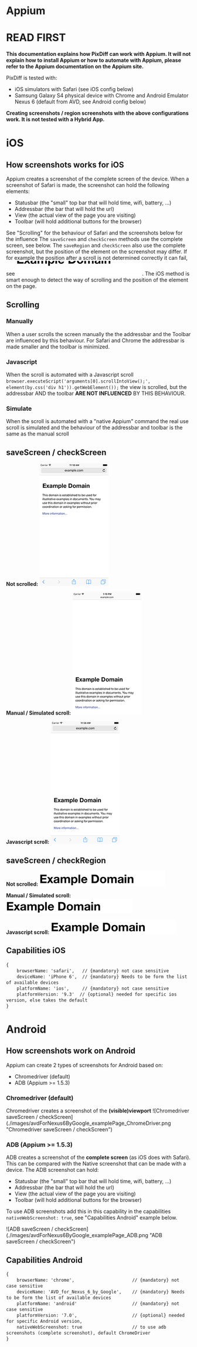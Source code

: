 Appium
==========
# READ FIRST
**This documentation explains how PixDiff can work with Appium. It will not explain how to install Appium or how to automate with Appium, please refer to the Appium documentation on the Appium site.**

PixDiff is tested with: 

* iOS simulators with Safari (see iOS config below)
* Samsung Galaxy S4 physical device with Chrome and Android Emulator Nexus 6 (default from AVD, see Android config below)

**Creating screenshots / region screenshots with the above configurations work. It is not tested with a Hybrid App.**
 
 
# iOS
## How screenshots works for iOS
Appium creates a screenshot of the complete screen of the device. When a screenshot of Safari is made, the screenshot can hold the following elements:

* Statusbar (the "small" top bar that will hold time, wifi, battery, ...)
* Addressbar (the bar that will hold the url)
* View (the actual view of the page you are visiting)
* Toolbar (will hold additional buttons for the browser)

See "Scrolling" for the behaviour of Safari and the screenshots below for the influence
The `saveScreen` and `checkScreen` methods use the complete screen, see below. 
The `saveRegion` and `checkScreen` also use the complete screenshot, but the position of the element on the screenshot may differ.
If for example the position after a scroll is not determined correctly it can fail, see ![Safari saveRegion / checkRegion, manual / simulated scroll](./images/scrolledPageRegion-safari-375x667-manual-fail.png "Safari saveRegion / checkRegion, Failed scroll").
The iOS method is smart enough to detect the way of scrolling and the position of the element on the page.

## Scrolling
### Manually
When a user scrolls the screen manually the the addressbar and the Toolbar are influenced by this behaviour. For Safari and Chrome the addressbar is made smaller and the toolbar is minimized.
### Javascript
When the scroll is automated with a Javascript scroll `browser.executeScript('arguments[0].scrollIntoView();', element(by.css('div h1')).getWebElement());` the view is scrolled, but the addressbar AND the toolbar **ARE NOT INFLUENCED** BY THIS BEHAVIOUR.
### Simulate
When the scroll is automated with a "native Appium" command the real use scroll is simulated and the behaviour of the addressbar and toolbar is the same as the manual scroll

## saveScreen / checkScreen
**Not scrolled:** 
![Safari saveScreen / checkScreen](./images/TEST_appium_iPhone_6_dpr_2_375-667.png "Safari saveScreen / checkScreen")

**Manual / Simulated scroll:** 
![Safari saveScreen / checkScreen, manual / simulated scroll](./images/scrolledPage-safari-375x667-manual.png "Safari saveScreen / checkScreen, manual / simulated scroll")

**Javascript scroll:** 
![Safari saveScreen / checkScreen,  JS scroll](./images/scrolledPage-safari-375x667.png "Safari saveScreen / checkScreen,  JS scroll")

## saveScreen / checkRegion
**Not scrolled:** 
![Safari saveRegion / checkRegion](./images/scrolledPageRegion-safari-375x667.png "Safari saveRegion / checkRegion")

**Manual / Simulated scroll:** 
![Safari saveRegion / checkRegion, manual / simulated scroll](./images/scrolledPageRegion-safari-375x667-manual-scroll.png "Safari saveRegion / checkRegion, manual / simulated scroll")

**Javascript scroll:** 
![Safari saveRegion / checkRegion,  JS scroll](./images/scrolledPageRegion-safari-375x667-JS-scroll.png "Safari saveRegion / checkRegion,  JS scroll")

## Capabilities iOS

```
{
    browserName: 'safari',   // {mandatory} not case sensitive
    deviceName: 'iPhone 6',  // {mandatory} Needs to be form the list of available devices
    platformName: 'ios',     // {mandatory} not case sensitive
    platformVersion: '9.3'  // {optional} needed for specific ios version, else takes the default
}
```
# Android
## How screenshots work on Android
Appium can create 2 types of screenshots for Android based on:
- Chromedriver (default)
- ADB (Appium >= 1.5.3)

### Chromedriver (default)
Chromedriver creates a screenshot of the **(visible)viewport**
![Chromedriver saveScreen / checkScreen] (./images/avdForNexus6ByGoogle_examplePage_ChromeDriver.png "Chromedriver saveScreen / checkScreen") 

### ADB (Appium >= 1.5.3)
ADB creates a screenshot of the **complete screen** (as iOS does with Safari).
This can be compared with the Native screenshot that can be made with a device. The ADB screenshot can hold:
* Statusbar (the "small" top bar that will hold time, wifi, battery, ...)
* Addressbar (the bar that will hold the url)
* View (the actual view of the page you are visiting)
* Toolbar (will hold additional buttons for the browser) 

To use ADB screenshots add this in this capability in the capabilities `nativeWebScreenshot: true`, see "Capabilities Android" example below.

![ADB saveScreen / checkScreen] (./images/avdForNexus6ByGoogle_examplePage_ADB.png "ADB saveScreen / checkScreen") 

## Capabilities Android

```
{
    browserName: 'chrome',                      // {mandatory} not case sensitive
    deviceName: 'AVD_for_Nexus_6_by_Google',    // {mandatory} Needs to be form the list of available devices
    platformName: 'android'                     // {mandatory} not case sensitive
    platformVersion: '7.0',                     // {optional} needed for specific Android version,
    nativeWebScreenshot: true                   // to use adb screenshots (complete screenshot), default ChromeDriver
}
```